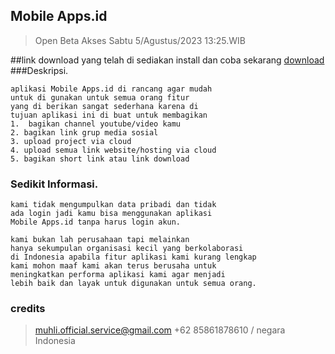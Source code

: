 ## Mobile Apps.id
>Open Beta Akses
>Sabtu 5/Agustus/2023 13:25.WIB

##link download yang telah di sediakan
install dan coba sekarang [ download ](https://firebasestorage.googleapis.com/v0/b/mobile-store-id.appspot.com/o/Mobile_Apps.apk?alt=media&token=a0114aa4-2a89-4c8e-8750-7e8b2e51c913)
###Deskripsi.
```
aplikasi Mobile Apps.id di rancang agar mudah
untuk di gunakan untuk semua orang fitur
yang di berikan sangat sederhana karena di
tujuan aplikasi ini di buat untuk membagikan
1.  bagikan channel youtube/video kamu
2. bagikan link grup media sosial
3. upload project via cloud
4. upload semua link website/hosting via cloud 
5. bagikan short link atau link download
```
### Sedikit Informasi.
```
kami tidak mengumpulkan data pribadi dan tidak 
ada login jadi kamu bisa menggunakan aplikasi 
Mobile Apps.id tanpa harus login akun.

kami bukan lah perusahaan tapi melainkan
hanya sekumpulan organisasi kecil yang berkolaborasi
di Indonesia apabila fitur aplikasi kami kurang lengkap
kami mohon maaf kami akan terus berusaha untuk
meningkatkan performa aplikasi kami agar menjadi
lebih baik dan layak untuk digunakan untuk semua orang.
```

### credits
>muhli.official.service@gmail.com
>+62 85861878610 / negara Indonesia